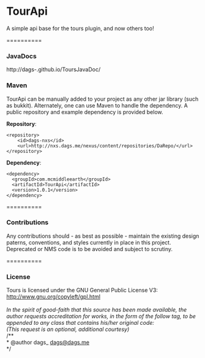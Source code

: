 TourApi
==========

A simple api base for the tours plugin, and now others too!

==========

### JavaDocs<br/>
http://dags-.github.io/ToursJavaDoc/


### Maven

TourApi can be manually added to your project as any other jar library (such as bukkit). Alternately, one can use Maven to handle the dependency. A public repository and example dependency is provided below.

**Repository**:
````
<repository>
    <id>dags-nxs</id>
    <url>http://nxs.dags.me/nexus/content/repositories/DaRepo/</url>
</repository>
````
**Dependency**:
````
<dependency>
  <groupId>com.mcmiddleearth</groupId>
  <artifactId>TourApi</artifactId>
  <version>1.0.1</version>
</dependency>
````

==========

### Contributions

Any contributions should - as best as possible - maintain the existing design paterns, conventions, and styles currently in place in this project.<br/>
Deprecated or NMS code is to be avoided and subject to scrutiny.<br/>

==========

### License

Tours is licensed under the GNU General Public License V3:<br/>
http://www.gnu.org/copyleft/gpl.html<br/>
<br/>
<i>In the spirit of good-faith that this source has been made available, the author requests accreditation for works, in the form of the follow tag, to be appended to any class that contains his/her original code:<br/>
(This request is an optional, additional courtesy)</i><br/>
/**<br/>
 \* @author dags_ <dags@dags.me><br/>
 \*/<br/>
